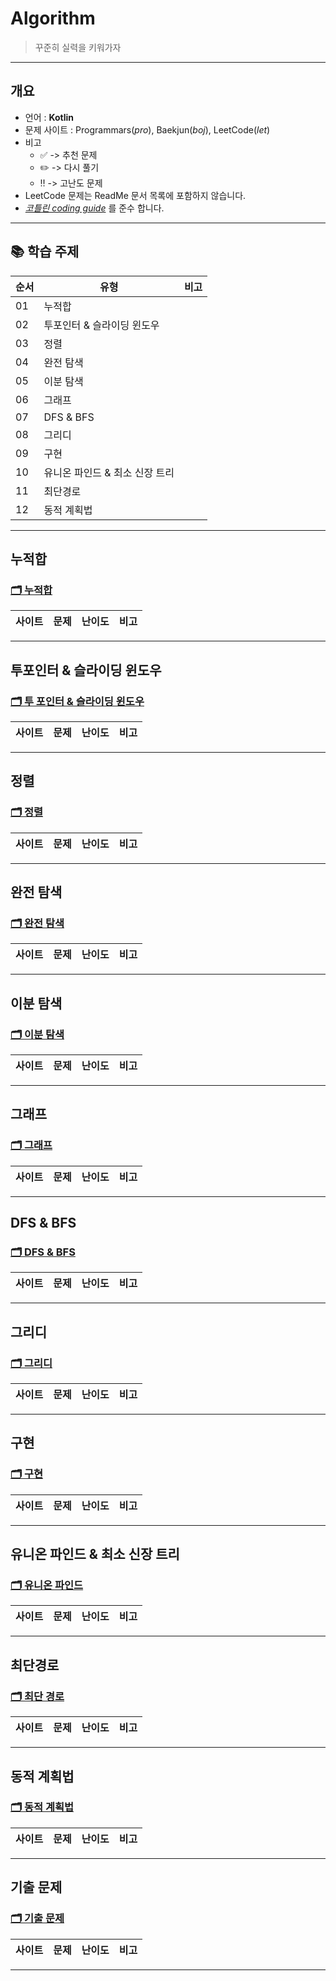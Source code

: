 # Algorithm
> 꾸준히 실력을 키워가자
---

## 개요
* 언어 : **Kotlin**
* 문제 사이트 : Programmars(_pro_), Baekjun(_boj_), LeetCode(_let_)
* 비고
  * ✅ -> 추천 문제  
  * ✏️ -> 다시 풀기
  * ‼️ -> 고난도 문제    
* LeetCode 문제는 ReadMe 문서 목록에 포함하지 않습니다.
* _[코틀린 coding guide](https://kotlinlang.org/docs/coding-conventions.html)_ 를 준수 합니다.

---

## 📚 학습 주제

|순서|유형|비고|
|--|--|--|
|01|누적합| |
|02|투포인터 & 슬라이딩 윈도우| |
|03|정렬| |
|04|완전 탐색| |
|05|이분 탐색| |
|06|그래프| |
|07|DFS & BFS| |
|08|그리디| |
|09|구현| |
|10|유니온 파인드 & 최소 신장 트리| |
|11|최단경로| |
|12|동적 계획법| |

---

## 누적합
### [🗂 누적합](./Contents/PrefixSum/)
|사이트|문제|난이도|비고|
|--|--|--|--|

---

## 투포인터 & 슬라이딩 윈도우
### [🗂 투 포인터 & 슬라이딩 윈도우](./Contents/TwoPointer/)
|사이트|문제|난이도|비고|
|--|--|--|--|
---

## 정렬
### [🗂 정렬](./Contents/Sort)
|사이트|문제|난이도|비고|
|--|--|--|--|

---

## 완전 탐색
### [🗂 완전 탐색](./Contents/BruteForce/)
|사이트|문제|난이도|비고|
|--|--|--|--|

---

## 이분 탐색
### [🗂 이분 탐색](./Contents/BinarySearch/)
|사이트|문제|난이도|비고|
|--|--|--|--|

---

## 그래프
### [🗂 그래프](./Contents/Graph)
|사이트|문제|난이도|비고|
|--|--|--|--|

---

## DFS & BFS
### [🗂 DFS & BFS](./Contents/DFSBFS/)
|사이트|문제|난이도|비고|
|--|--|--|--|

---

## 그리디
### [🗂 그리디](./Contents/Greedy)
|사이트|문제|난이도|비고|
|--|--|--|--|

---

## 구현
### [🗂 구현](./Contents/Avatar/)
|사이트|문제|난이도|비고|
|--|--|--|--|

---

## 유니온 파인드 & 최소 신장 트리
### [🗂 유니온 파인드](./Contents/UnionFind/)
|사이트|문제|난이도|비고|
|--|--|--|--|

---


## 최단경로
### [🗂 최단 경로](./Contents/ShortestPath/)
|사이트|문제|난이도|비고|
|--|--|--|--|

---

## 동적 계획법
### [🗂 동적 계획법](./Contents/DP)
|사이트|문제|난이도|비고|
|--|--|--|--|

---

## 기출 문제
### [🗂 기출 문제](./Contents/Past)
|사이트|문제|난이도|비고|
|--|--|--|--|

---

